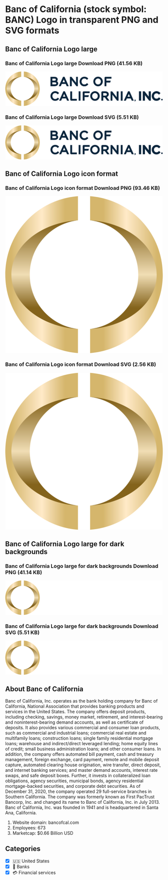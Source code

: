 # Banc of California (stock symbol: BANC) Logo in transparent PNG and SVG formats

## Banc of California Logo large

### Banc of California Logo large Download PNG (41.56 KB)

![Banc of California Logo large Download PNG (41.56 KB)](/img/orig/BANC_BIG-39ff0848.png)

### Banc of California Logo large Download SVG (5.51 KB)

![Banc of California Logo large Download SVG (5.51 KB)](/img/orig/BANC_BIG-92105a61.svg)

## Banc of California Logo icon format

### Banc of California Logo icon format Download PNG (93.46 KB)

![Banc of California Logo icon format Download PNG (93.46 KB)](/img/orig/BANC-ad9ac48a.png)

### Banc of California Logo icon format Download SVG (2.56 KB)

![Banc of California Logo icon format Download SVG (2.56 KB)](/img/orig/BANC-0336cc41.svg)

## Banc of California Logo large for dark backgrounds

### Banc of California Logo large for dark backgrounds Download PNG (41.14 KB)

![Banc of California Logo large for dark backgrounds Download PNG (41.14 KB)](/img/orig/BANC_BIG.D-128ebc1e.png)

### Banc of California Logo large for dark backgrounds Download SVG (5.51 KB)

![Banc of California Logo large for dark backgrounds Download SVG (5.51 KB)](/img/orig/BANC_BIG.D-604460a4.svg)

## About Banc of California

Banc of California, Inc. operates as the bank holding company for Banc of California, National Association that provides banking products and services in the United States. The company offers deposit products, including checking, savings, money market, retirement, and interest-bearing and noninterest-bearing demand accounts, as well as certificate of deposits. It also provides various commercial and consumer loan products, such as commercial and industrial loans; commercial real estate and multifamily loans; construction loans; single family residential mortgage loans; warehouse and indirect/direct leveraged lending; home equity lines of credit; small business administration loans; and other consumer loans. In addition, the company offers automated bill payment, cash and treasury management, foreign exchange, card payment, remote and mobile deposit capture, automated clearing house origination, wire transfer, direct deposit, and internet banking services; and master demand accounts, interest rate swaps, and safe deposit boxes. Further, it invests in collateralized loan obligations, agency securities, municipal bonds, agency residential mortgage-backed securities, and corporate debt securities. As of December 31, 2020, the company operated 29 full-service branches in Southern California. The company was formerly known as First PacTrust Bancorp, Inc. and changed its name to Banc of California, Inc. in July 2013. Banc of California, Inc. was founded in 1941 and is headquartered in Santa Ana, California.

1. Website domain: bancofcal.com
2. Employees: 673
3. Marketcap: $0.66 Billion USD


## Categories
- [x] 🇺🇸 United States
- [x] 🏦 Banks
- [x] 💳 Financial services
